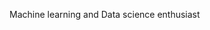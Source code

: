Machine learning and Data science enthusiast

<!---
zakmins/zakmins is a ✨ special ✨ repository because its `README.md` (this file) appears on your GitHub profile.
You can click the Preview link to take a look at your changes.
--->
